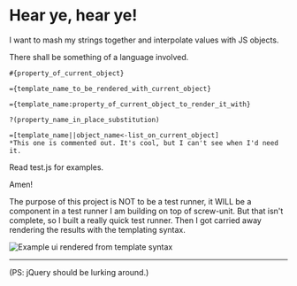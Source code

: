 Hear ye, hear ye!
==============================

I want to mash my strings together and interpolate values with JS objects.

There shall be something of a language involved.
  
    #{property_of_current_object}
  
    ={template_name_to_be_rendered_with_current_object}
  
    ={template_name:property_of_current_object_to_render_it_with}
 
    ?(property_name_in_place_substitution)

    =[template_name||object_name<-list_on_current_object]
    *This one is commented out. It's cool, but I can't see when I'd need it.
    
Read test.js for examples.

Amen!

The purpose of this project is NOT to be a test runner, it WILL be a component in
a test runner I am building on top of screw-unit. But that isn't complete, so I built
a really quick test runner. Then I got carried away rendering the results with
the templating syntax.

![Example ui rendered from template syntax](http://img395.imageshack.us/img395/5859/screenshotlm7.png)

--------------------------------
(PS: jQuery should be lurking around.)
